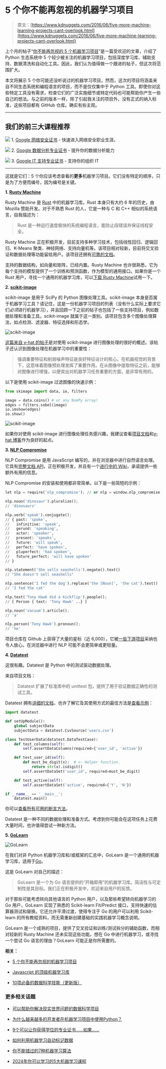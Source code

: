 # 5 个你不能再忽视的机器学习项目

> 原文：[https://www.kdnuggets.com/2016/06/five-more-machine-learning-projects-cant-overlook.html](https://www.kdnuggets.com/2016/06/five-more-machine-learning-projects-cant-overlook.html)

上个月的帖子“[你不能再忽视的 5 个机器学习项目](/2016/05/five-machine-learning-projects-cant-overlook.html)”是一篇受欢迎的文章，介绍了 Python 生态系统中 5 个较少被关注的机器学习项目，包括深度学习库、辅助支持、数据清洗和自动化工具。因此，我们认为值得做一个跟进的帖子，但这次将范围扩大。

本文将展示 5 个你可能还没听说过的机器学习项目。然而，这次的项目将涵盖来自不同生态系统和编程语言的项目，而不是仅仅集中于 Python 工具。即使你对这些特定工具没有需求，检查它们的广泛实施细节或特定代码也可能帮助你产生一些自己的想法。与之前的版本一样，除了引起我关注的项目外，没有正式的纳入标准，这些项目都有 GitHub 仓库。确实有些主观。

* * *

## 我们的前三大课程推荐

![](../Images/0244c01ba9267c002ef39d4907e0b8fb.png) 1\. [Google 网络安全证书](https://www.kdnuggets.com/google-cybersecurity) - 快速进入网络安全职业生涯。

![](../Images/e225c49c3c91745821c8c0368bf04711.png) 2\. [Google 数据分析专业证书](https://www.kdnuggets.com/google-data-analytics) - 提升你的数据分析能力

![](../Images/0244c01ba9267c002ef39d4907e0b8fb.png) 3\. [Google IT 支持专业证书](https://www.kdnuggets.com/google-itsupport) - 支持你的组织 IT

* * *

这就是它们：5 个你应该考虑查看的**更多**机器学习项目。它们没有特定的顺序，只是为了方便而编号，因为编号是关键。

**1\. [Rusty Machine](https://github.com/AtheMathmo/rusty-machine)**

Rusty Machine 是 [Rust](https://www.rust-lang.org/) 中的机器学习库。Rust 本身只有大约 6 年的历史，由 Mozilla 赞助开发。对于不熟悉 Rust 的人，它是一种与 C 和 C++ 相似的系统语言，自我描述为：

> Rust 是一种运行速度极快的系统编程语言，能防止段错误并保证线程安全。

Rusty Machine 正在积极开发，目前支持多种学习技术，包括线性回归、逻辑回归、K-Means 聚类、神经网络、支持向量机等。该项目相对较新，目前将交叉验证和数据处理等功能留给用户。该项目还拥有[可靠的文档](https://athemathmo.github.io/rusty-machine/rusty-machine/doc/rusty_machine/index.html)。

支持的数据结构，如向量和矩阵，已经内置。Rusty Machine 也许很熟悉，它为每个支持的模型提供了一个训练和预测函数，作为模型的通用接口。如果你是一个 Rust 用户，寻找一个通用的机器学习库，可以[下载 Rusty Machine](https://github.com/AtheMathmo/rusty-machine)试用一下。

**2\. [scikit-image](https://github.com/scikit-image/scikit-image)**

scikit-image 是用于 SciPy 的 Python 图像处理工具。scikit-image 本身是否属于机器学习工具？请记住，这是一份机器学习项目的列表（没有什么实际上要求它们*必须*进行机器学习），并且回顾一下之前的帖子也包括了一些支持项目，例如数据处理和准备工具。scikit-image 就属于这一类别。该项目包含多个图像处理算法，如点检测、滤波器、特征选择和形态学。

![scikit-image](../Images/d05c54ed926699f79f6d0a0d148fc7f5.png)

[这篇来自 y-hat 的帖子](http://blog.yhat.com/posts/image-processing-with-scikit-image.html)是对使用 scikit-image 进行图像处理的很好的概述。该帖子还认识到图像处理在机器学习中的重要性：

> 强调重要特征和削弱噪声特征是良好特征设计的核心。在机器视觉的背景下，这意味着图像预处理发挥了重要作用。在从图像中提取特征之前，能够对图像进行增强，以便突出对机器学习任务重要的方面，是非常有用的。

以下是使用 scikit-image 过滤图像的快速示例：

```py
from skimage import data, io, filters

image = data.coins() # or any NumPy array!
edges = filters.sobel(image)
io.imshow(edges)
io.show()

```

![scikit-image](../Images/b79fa0b87dcccd9327c887541788f579.png)

如果你对使用 scikit-image 进行图像处理任务感兴趣，我建议查看[项目文档](http://scikit-image.org/docs/stable/)和[y-hat 博客](http://blog.yhat.com/posts/image-processing-with-scikit-image.html)作为良好的起点。

**3\. [NLP Compromise](https://github.com/nlp-compromise/nlp_compromise)**

NLP Compromise 是用 JavaScript 编写的，并在浏览器中进行自然语言处理。它具有[完整文档 API](https://github.com/nlp-compromise/nlp_compromise/wiki)，正在积极开发，并且有一个[进行中的 Wiki](https://github.com/nlp-compromise/nlp_compromise/wiki)，承诺提供一些额外有用的信息。

NLP Compromise 的安装和使用都非常简单。以下是一些简短的示例：

```py
let nlp = require('nlp_compromise'); // or nlp = window.nlp_compromise

nlp.noun('dinosaur').pluralize();
// 'dinosaurs'

nlp.verb('speak').conjugate();
// { past: 'spoke',
//   infinitive: 'speak',
//   gerund: 'speaking',
//   actor: 'speaker',
//   present: 'speaks',
//   future: 'will speak',
//   perfect: 'have spoken',
//   pluperfect: 'had spoken',
//   future_perfect: 'will have spoken'
// }

nlp.statement('She sells seashells').negate().text()
// "She doesn't sell seashells"

nlp.sentence('I fed the dog').replace('the [Noun]', 'the cat').text()
// 'I fed the cat'

nlp.text('Tony Hawk did a kickflip').people();
// [ Person { text: 'Tony Hawk' ..} ]

nlp.noun('vacuum').article();
// 'a'

nlp.person('Tony Hawk').pronoun();
// 'he'

```

项目仓库在 Github 上获得了大量的星标（近 6,000），它被[一些下游项目](https://github.com/nlp-compromise/nlp_compromise/wiki/Downstream-projects)采纳也令人放心。在浏览器中进行 NLP 可能不会更简单或更轻量。

**4\. [Datatest](https://github.com/shawnbrown/datatest)**

这很有趣。Datatest 是 Python 中的测试驱动数据处理。

来自项目文档：

> Datatest 扩展了标准库中的 unittest 包，提供了用于验证数据正确性的测试工具。

Datatest 拥有[详细的文档](http://datatest.readthedocs.io/en/0.6.0.dev1/)，也许了解它及其使用方式的最佳方法是[查看示例](http://datatest.readthedocs.io/en/0.6.0.dev1/intro.html)：

```py
import datatest

def setUpModule():
    global subjectData
    subjectData = datatest.CsvSource('users.csv')

class TestUserData(datatest.DataTestCase):
    def test_columns(self):
        self.assertDataColumns(required={'user_id', 'active'})

    def test_user_id(self):
        def must_be_digit(x):  # <- Helper function.
            return str(x).isdigit()
        self.assertDataSet('user_id', required=must_be_digit)

    def test_active(self):
        self.assertDataSet('active', required={'Y', 'N'})

if __name__ == '__main__':
    datatest.main()

```

你可以[查看所有可用的断言方法](http://datatest.readthedocs.io/en/0.6.0.dev1/api.html#assert-methods)。

Datatest 是一种不同的数据处理和准备方式。考虑到你可能会在这项任务上花费大量时间，也许值得尝试一种新方法。

**5\. [GoLearn](https://github.com/sjwhitworth/golearn)**

![GoLearn](../Images/cc1b37990088f9cf33255f8c6c82a2b1.png)

在我们对非 Python 机器学习库和/或框架的汇总中，GoLearn 是一个通用的机器学习库，适用于[Go](https://golang.org/)。

这是 GoLearn 对自己的描述：

> GoLearn 是一个为 Go 语言提供的“开箱即用”的机器学习库。简洁性与可定制性是其目标。我们正在积极开发中，欢迎来自用户的反馈。

对于那些可能考虑转向其他语言的 Python 用户，以及那些希望转向机器学习的 Go 用户，GoLearn 实现了熟悉的 Scikit-learn Fit/Predict 接口，支持快速的估算器测试和替换。它还允许平滑过渡，使得专注于 Go 的用户可以利用 Scikit-learn 的所有教程资料，而无需重新创建基础的实践机器学习概念说明。

GoLearn 是一个成熟的项目，提供了交叉验证和训练/测试拆分的辅助函数，而相对较新的 Rusty Machine 还未实现这些功能。想在 Go 中进行机器学习，或寻找一个尝试 Go 语言的理由？GoLearn 可能正是你所需要的。

**相关：**

+   [5 个你不能再忽视的机器学习项目](/2016/05/five-machine-learning-projects-cant-overlook.html)

+   [Javascript 的顶级机器学习库](/2016/06/top-machine-learning-libraries-javascript.html)

+   [10项必备的数据科学技能（更新版）](/2016/05/10-must-have-skills-data-scientist.html)

### 更多相关话题

+   [可以帮助你解决现实世界问题的数据科学项目](https://www.kdnuggets.com/2022/11/data-science-projects-help-solve-real-world-problems.html)

+   [为什么越来越多的开发者在机器学习项目中使用Python？](https://www.kdnuggets.com/2022/01/developers-python-machine-learning-projects.html)

+   [9个可以让你获得学位的专业证书……如果……](https://www.kdnuggets.com/9-professional-certificates-that-can-take-you-onto-a-degree-if-you-really-want-to)

+   [如何利用机器学习自动标记数据](https://www.kdnuggets.com/2022/02/machine-learning-automatically-label-data.html)

+   [你不能错过的7种机器学习算法](https://www.kdnuggets.com/7-machine-learning-algorithms-you-cant-miss)

+   [2024年你可以学习的5大机器学习课程](https://www.kdnuggets.com/5-top-machine-learning-courses-you-can-take-in-2024)
